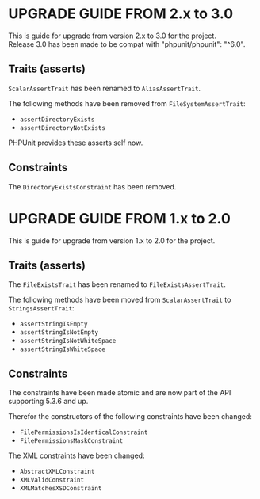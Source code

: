 UPGRADE GUIDE FROM 2.x to 3.0
=============================

This is guide for upgrade from version 2.x to 3.0 for the project.<br/>
Release 3.0 has been made to be compat with "phpunit/phpunit": "^6.0".

Traits (asserts)
--------------

`ScalarAssertTrait` has been renamed to `AliasAssertTrait`.

The following methods have been removed from `FileSystemAssertTrait`:
- `assertDirectoryExists`
- `assertDirectoryNotExists`

PHPUnit provides these asserts self now.

Constraints
--------------

The `DirectoryExistsConstraint` has been removed.

UPGRADE GUIDE FROM 1.x to 2.0
=============================

This is guide for upgrade from version 1.x to 2.0 for the project.

Traits (asserts)
--------------

The `FileExistsTrait` has been renamed to `FileExistsAssertTrait`.

The following methods have been moved from `ScalarAssertTrait` to `StringsAssertTrait`:
- `assertStringIsEmpty`
- `assertStringIsNotEmpty`
- `assertStringIsNotWhiteSpace`
- `assertStringIsWhiteSpace`

Constraints
--------------

The constraints have been made atomic and are now part of the API supporting 5.3.6 and up.

Therefor the constructors of the following constraints have been changed:
- `FilePermissionsIsIdenticalConstraint`
- `FilePermissionsMaskConstraint`

The XML constraints have been changed:
- `AbstractXMLConstraint`
- `XMLValidConstraint`
- `XMLMatchesXSDConstraint`
